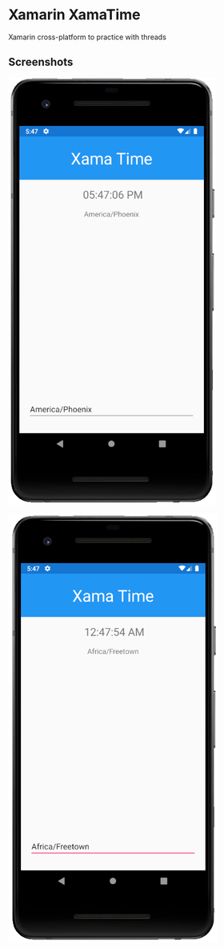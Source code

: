 # Xamarin XamaTime
Xamarin cross-platform to practice with threads

## Screenshots

![Screeshot 1](./wiki/img/xama-time-preview-1.PNG)

![Screeshot 2](./wiki/img/xama-time-preview-2.PNG)
